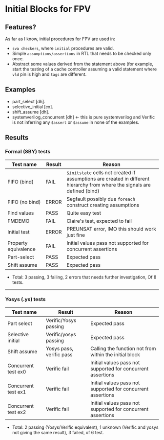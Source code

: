 # Initial Blocks for FPV
## Features?
As far as I know, initial procedures for FPV are used in:
* `sva checkers`, where `initial` procedures are valid.
* Simple `assumptions/assertions` in RTL that needs to be checked only once.
* Abstract some values derived from the statement above (for example, start the testing of a cache controller assuming a valid statement where `vld` pin is high and `tags` are different.

## Examples
* part_select [dh].
* selective_initial [cx].
* shift_assume [dh].
* systemverilog_concurrent [dh] <- this is pure systemverilog and Verific is not inferring any `$assert` or `$assume` in none of the examples.

## Results
### Formal (SBY) tests
| Test name | Result | Reason |
| --------- | ------ | ------ |
| FIFO (bind) | FAIL | `$initstate` cells not created if assumptions are created in different hierarchy from where the signals are defined (bind) |
| FIFO (no bind) | ERROR | Segfault possibly due `foreach` construct creating assumptions |
| Find values |  PASS | Quite easy test |
| FMDEMO | FAIL | Claire's test, expected to fail |
| Initial test | ERROR | PREUNSAT error, IMO this should work just fine |
| Property equivalence | FAIL | Initial values pass not supported for concurrent assertions |
| Part-select | PASS | Expected pass |
| Shift assume | PASS | Expected pass |

* Total: 3 passing, 3 failing, 2 errors that needs further investigation, Of 8 tests.

---


### Yosys (.ys) tests
| Test name | Result | Reason |
| --------- | ------ | ------ |
| Part select | Verific/Yosys passing | Expected pass |
| Selective initial | Verific/yosys passing | Expected pass |
| Shift assume | Yosys pass, verific pass | Calling the function not from within the initial block |
| Concurrent test ex0 | Verific fail | Initial values pass not supported for concurrent assertions |
| Concurrent test ex1 | Verific fail | Initial values pass not supported for concurrent assertions |
| Concurrent test ex2 | Verific fail | Initial values pass not supported for concurrent assertions |

* Total: 2 passing (Yosys/Verific equivalent), 1 unknown (Verific and yosys not giving the same result), 3 failed, of 6 test.
